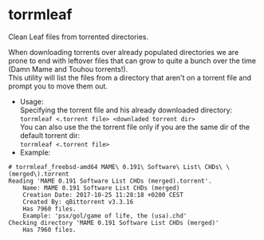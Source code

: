# torrmleaf
Clean Leaf files from torrented directories.  

When downloading torrents over already populated directories we are prone to end with leftover files that can grow to quite a bunch over the time (Damn Mame and Touhou torrents!).  
This utility will list the files from a directory that aren't on a torrent file and prompt you to move them out.  
* Usage:  
Specifying the torrent file and his already downloaded directory:  
`torrmleaf <.torrent file> <downladed torrent dir>`  
You can also use the the torrent file only if you are the same dir of the default torrent dir:  
`torrmleaf <.torrent file>`
* Example:  
```
# torrmleaf_freebsd-amd64 MAME\ 0.191\ Software\ List\ CHDs\ \(merged\).torrent
Reading 'MAME 0.191 Software List CHDs (merged).torrent'.
    Name: MAME 0.191 Software List CHDs (merged)
    Creation Date: 2017-10-25 11:28:18 +0200 CEST
    Created By: qBittorrent v3.3.16
    Has 7960 files.
    Example: 'psx/gol/game of life, the (usa).chd'
Checking directory 'MAME 0.191 Software List CHDs (merged)'
    Has 7960 files.
```
